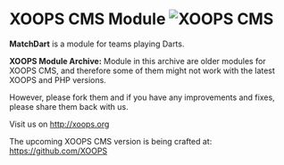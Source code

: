 # XOOPS CMS Module   ![XOOPS CMS](https://avatars2.githubusercontent.com/u/12771439?v=3&s=200)

**MatchDart** is a module for teams playing Darts.

**XOOPS Module Archive:** Module in this archive are older modules for XOOPS CMS, and therefore some of them might not work with the latest XOOPS and PHP versions. 

However, please fork them and if you have any improvements and fixes, please share them back with us. 

Visit us on http://xoops.org

The upcoming XOOPS CMS version is being crafted at: https://github.com/XOOPS
